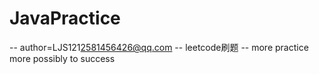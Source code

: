 # JavaPractice
-- author=LJS121<2581456426@qq.com>
-- leetcode刷题
-- more practice more possibly to success
